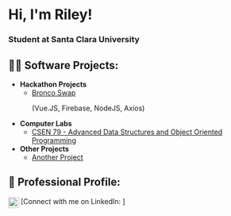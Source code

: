 <h1>Hi, I'm Riley! <br/><h3>Student at Santa Clara University</h3>

<h2>👨‍💻 Software Projects:</h2>

- <b>Hackathon Projects</b>
  - [Bronco Swap](https://github.com/calvinwlim/Bronco-Swap) <p> (Vue.JS, Firebase, NodeJS, Axios)</p>
- <b>Computer Labs</b>
  - [CSEN 79 - Advanced Data Structures and Object Oriented Programming](https://github.com/RileyHeike/CSEN-79-Lab)
- <b>Other Projects</b>
  - [Another Project](https://github.com/joshmadakor1/EncrypterPOC)

<h2>💼 Professional Profile:</h2>

[Connect with me on LinkedIn: ][<img align="left" alt="RileyHeike | LinkedIn" width="22px" src="https://cdn.jsdelivr.net/npm/simple-icons@v3/icons/linkedin.svg" />][linkedin]

[linkedin]: https://linkedin.com/in/rileyheike

<!--
**rileyheike/rileyheike** is a ✨ _special_ ✨ repository because its `README.md` (this file) appears on your GitHub profile.

Here are some ideas to get you started:

- 🔭 I’m currently working on ...
- 🌱 I’m currently learning ...
- 👯 I’m looking to collaborate on ...
- 🤔 I’m looking for help with ...
- 💬 Ask me about ...
- 📫 How to reach me: ...
- 😄 Pronouns: ...
- ⚡ Fun fact: ...
-->

